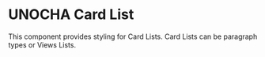 UNOCHA Card List
================

This component provides styling for Card Lists.
Card Lists can be paragraph types or Views Lists.
